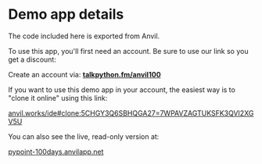 # Demo app details

The code included here is exported from Anvil.

To use this app, you'll first need an account. Be sure to use our link so you get a discount:

Create an account via: [**talkpython.fm/anvil100**](https://talkpython.fm/anvil100)

If you want to use this demo app in your account, the easiest way is to "clone it online" using this link:

[anvil.works/ide#clone:5CHGY3Q6SBHQGA27=7WPAVZAGTUKSFK3QVI2XGV5U](https://anvil.works/ide#clone:5CHGY3Q6SBHQGA27=7WPAVZAGTUKSFK3QVI2XGV5U)

You can also see the live, read-only version at:

[pypoint-100days.anvilapp.net](https://pypoint-100days.anvilapp.net/)